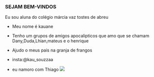 ### SEJAM BEM-VINDOS
Eu sou aluna do colégio márcia vaz tostes de abreu

- Meu nome é kauane
- Tenho um grupos de amigos apocalipticos que amo que se chamam Dany,Duda,Lhian,mateus e o henrique
- Ajudo o meus pais na granja de frangos 

- insta:@kau_souzzaa
- eu namoro com Thiago 
![](https://www.google.com/url?sa=i&url=https%3A%2F%2Fgiphy.com%2Fexplore%2Fanne-with-an-e&psig=AOvVaw1zSVGKlE_9bE0xAnhYqEmv&ust=1695823735700000&source=images&cd=vfe&opi=89978449&ved=0CA4QjRxqFwoTCJDb7u25yIEDFQAAAAAdAAAAABAD) 
